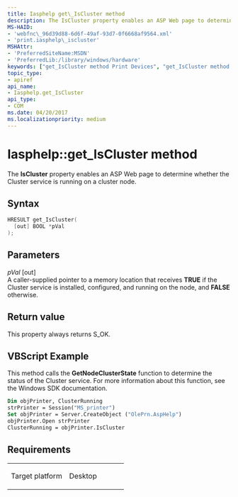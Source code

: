 ```yaml
---
title: Iasphelp get\_IsCluster method
description: The IsCluster property enables an ASP Web page to determine whether the Cluster service is running on a cluster node.
MS-HAID:
- 'webfnc\_96d39d88-6d6f-49af-93d7-0f6668af9564.xml'
- 'print.iasphelp\_iscluster'
MSHAttr:
- 'PreferredSiteName:MSDN'
- 'PreferredLib:/library/windows/hardware'
keywords: ["get_IsCluster method Print Devices", "get_IsCluster method Print Devices , Iasphelp interface", "Iasphelp interface Print Devices , get_IsCluster method"]
topic_type:
- apiref
api_name:
- Iasphelp.get_IsCluster
api_type:
- COM
ms.date: 04/20/2017
ms.localizationpriority: medium
---
```


# Iasphelp::get\_IsCluster method

The **IsCluster** property enables an ASP Web page to determine whether the Cluster service is running on a cluster node.

## Syntax

```cpp
HRESULT get_IsCluster(
  [out] BOOL *pVal
);
```

## Parameters

*pVal* \[out\]  
A caller-supplied pointer to a memory location that receives **TRUE** if the Cluster service is installed, configured, and running on the node, and **FALSE** otherwise.

## Return value

This property always returns S\_OK.

## VBScript Example

This method calls the **GetNodeClusterState** function to determine the status of the Cluster service. For more information about this function, see the Windows SDK documentation.

```vb
Dim objPrinter, ClusterRunning
strPrinter = Session("MS_printer")
Set objPrinter = Server.CreateObject ("OlePrn.AspHelp")
objPrinter.Open strPrinter
ClusterRunning = objPrinter.IsCluster
```

## Requirements

<table>
<colgroup>
<col width="50%" />
<col width="50%" />
</colgroup>
<tbody>
<tr class="odd">
<td><p>Target platform</p></td>
<td>Desktop</td>
</tr>
</tbody>
</table>
